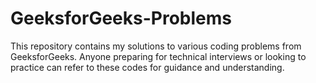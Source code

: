# GeeksforGeeks-Problems
This repository contains my solutions to various coding problems from GeeksforGeeks. Anyone preparing for technical interviews or looking to practice can refer to these codes for guidance and understanding.
